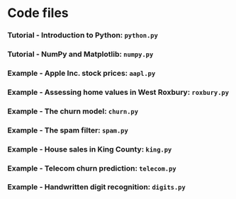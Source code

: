 # Code files

### Tutorial - Introduction to Python: `python.py` 

### Tutorial - NumPy and Matplotlib: `numpy.py` 

### Example - Apple Inc. stock prices: `aapl.py`

### Example - Assessing home values in West Roxbury: `roxbury.py`

### Example - The churn model: `churn.py`

### Example - The spam filter: `spam.py`

### Example - House sales in King County: `king.py`

### Example - Telecom churn prediction: `telecom.py`

### Example - Handwritten digit recognition: `digits.py`
